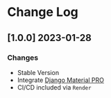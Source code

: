 # Change Log

## [1.0.0] 2023-01-28
### Changes

- Stable Version
- Integrate [Django Material PRO](https://github.com/app-generator/django-admin-material-pro)
- CI/CD included via `Render`
